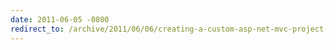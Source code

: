 ```yaml
---
date: 2011-06-05 -0800
redirect_to: /archive/2011/06/06/creating-a-custom-asp-net-mvc-project-template.aspx/
---
```

